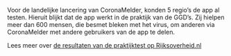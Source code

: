 Voor de landelijke lancering van CoronaMelder, konden 5 regio’s de app al testen. Hieruit blijkt dat de app werkt in de praktijk van de GGD’s. Zij hielpen meer dan 600 mensen, die besmet bleken met het virus, om anderen via  CoronaMelder met andere gebruikers van de app te delen. 

Lees meer over <a href="https://www.rijksoverheid.nl/onderwerpen/coronavirus-app/resultaten-praktijktest-en-uitvoeringstoets-coronamelder" rel="noopener noreferrer" target="_blank">de resultaten van de praktijktest op Rijksoverheid.nl</a>
